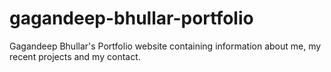 # gagandeep-bhullar-portfolio
Gagandeep Bhullar's Portfolio website containing information about me, my recent projects and my contact.
